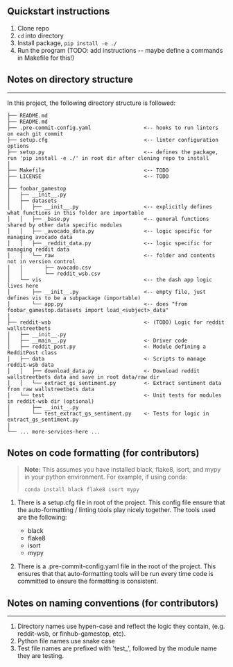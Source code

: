 ## Quickstart instructions

1. Clone repo
2. `cd` into directory
3. Install package, `pip install -e ./`
4. Run the program (TODO: add instructions -- maybe define a commands in Makefile for this!)

## Notes on directory structure
------------

In this project, the following directory structure is followed:

```
├── README.md
├── README.md
├── .pre-commit-config.yaml                 <-- hooks to run linters on each git commit
├── setup.cfg                               <-- linter configuration options
├── setup.py                                <-- defines the package, run 'pip install -e ./' in root dir after cloning repo to install
│
├── Makefile                                <-- TODO
├── LICENSE                                 <-- TODO
│
├── foobar_gamestop
│   ├── __init__.py
│   ├── datasets
│   │   ├── __init__.py                     <-- explicitly defines what functions in this folder are importable
│   │   ├── _base.py                        <-- general functions shared by other data specific modules
│   │   ├── _avocado_data.py                <-- logic specific for managing avocado data
│   │   ├── _reddit_data.py                 <-- logic specific for managing reddit data
│   │   └── raw                             <-- folder and contents not in version control
│   │       ├── avocado.csv
│   │       └── reddit_wsb.csv
│   └── vis                                 <-- the dash app logic lives here
│       ├── __init__.py                     <-- empty file, just defines vis to be a subpackage (importable)
│       └── app.py                          <-- does "from foobar_gamestop.datasets import load_<subject>_data"
│
├── reddit-wsb                              <- (TODO) Logic for reddit wallstreetbets
│   ├── __init__.py
│   ├── __main__.py                         <- Driver code
│   ├── reddit_post.py                      <- Module defining a RedditPost class
│   ├── data                                <- Scripts to manage reddit-wsb data
│   │   ├── download_data.py                <- Download reddit wallstreetbets data and save in root data/raw dir
│   │   └── extract_gs_sentiment.py         <- Extract sentiment data from raw wallstreetbets data
│   └── test                                <- Unit tests for modules in reddit-wsb dir (optional)
│       ├── __init__.py
│       └── test_extract_gs_sentiment.py    <- Tests for logic in extract_gs_sentiment.py
│
└── ... more-services-here ...
```

## Notes on code formatting (for contributors)

> **Note:** 
> This assumes you have installed black, flake8, isort, and mypy in your python environment.
> For example, if using conda: 
>
> `conda install black flake8 isort mypy`


1. There is a setup.cfg file in root of the project. This config file ensure that
   the auto-formatting / linting tools play nicely together. The tools used are the following:
   - black
   - flake8
   - isort
   - mypy

2. There is a .pre-commit-config.yaml file in the root of the project. This ensures that that
   auto-formatting tools will be run every time code is committed to ensure the formatting is
   consistent.



## Notes on naming conventions (for contributors)
------------
1. Directory names use hypen-case and reflect the logic they contain, (e.g. reddit-wsb, or finhub-gamestop, etc).
2. Python file names use snake case
3. Test file names are prefixed with 'test_', followed by the module name they are testing.
